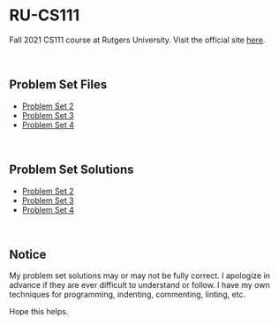 # RU-CS111

Fall 2021 CS111 course at Rutgers University. Visit the official site [here](https://introcs.cs.rutgers.edu/). 

<br>

## Problem Set Files

- [Problem Set 2](Pset-files/cs111-a2.zip)
- [Problem Set 3](Pset-files/cs111-a3.zip)
- [Problem Set 4](Pset-files/cs111-a4.zip)

<br>

## Problem Set Solutions

- [Problem Set 2](Pset-solutions/cs111-a2/)
- [Problem Set 3](Pset-solutions/cs111-a3/)
- [Problem Set 4](Pset-solutions/cs111-a4/)

<br>

## Notice

My problem set solutions may or may not be fully correct. I apologize in advance if they are ever difficult to understand or follow. I have my own techniques for programming, indenting, commenting, linting, etc. 

Hope this helps. 
